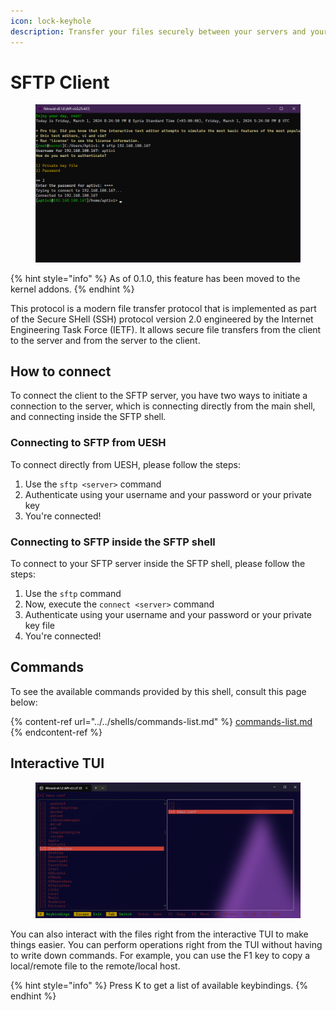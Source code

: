 ```yaml
---
icon: lock-keyhole
description: Transfer your files securely between your servers and your PC
---
```


# SFTP Client

<figure><img src="../../../../.gitbook/assets/004-sftp.png" alt=""><figcaption></figcaption></figure>

{% hint style="info" %}
As of 0.1.0, this feature has been moved to the kernel addons.
{% endhint %}

This protocol is a modern file transfer protocol that is implemented as part of the Secure SHell (SSH) protocol version 2.0 engineered by the Internet Engineering Task Force (IETF). It allows secure file transfers from the client to the server and from the server to the client.

## How to connect

To connect the client to the SFTP server, you have two ways to initiate a connection to the server, which is connecting directly from the main shell, and connecting inside the SFTP shell.

### Connecting to SFTP from UESH

To connect directly from UESH, please follow the steps:

1. Use the `sftp <server>` command
2. Authenticate using your username and your password or your private key
3. You're connected!

### Connecting to SFTP inside the SFTP shell

To connect to your SFTP server inside the SFTP shell, please follow the steps:

1. Use the `sftp` command
2. Now, execute the `connect <server>` command
3. Authenticate using your username and your password or your private key file
4. You're connected!

## Commands

To see the available commands provided by this shell, consult this page below:

{% content-ref url="../../shells/commands-list.md" %}
[commands-list.md](../../shells/commands-list.md)
{% endcontent-ref %}

## Interactive TUI

<figure><img src="../../../../.gitbook/assets/image (1).png" alt=""><figcaption></figcaption></figure>

You can also interact with the files right from the interactive TUI to make things easier. You can perform operations right from the TUI without having to write down commands. For example, you can use the F1 key to copy a local/remote file to the remote/local host.

{% hint style="info" %}
Press K to get a list of available keybindings.
{% endhint %}
